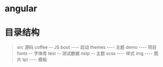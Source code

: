 # angular

# 目录结构

> src             源码
>   coffee        -- JS
>       boot      ---- 启动
>       themes    ---- 主题
>       demo      ---- 项目
>   fonts         -- 字体库
>   test          -- 测试数据
>   nstp          -- 主题
>       scss      ---- 样式
>       img       ---- 图片
>       tpl       ---- 模板
>   
